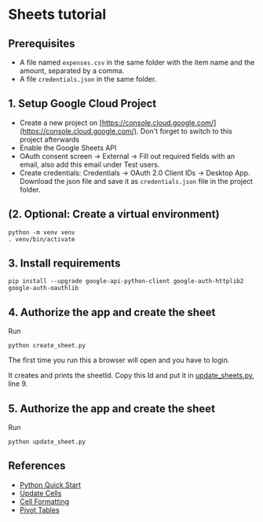 # Sheets tutorial

## Prerequisites

- A file named `expenses.csv` in the same folder with the item name and the amount, separated by a comma.
- A file `credentials.json` in the same folder.

## 1. Setup Google Cloud Project

- Create a new project on [https://console.cloud.google.com/](https://console.cloud.google.com/). Don't forget to switch to this project afterwards
- Enable the Google Sheets API
- OAuth consent screen -> External -> Fill out required fields with an email, also add this email under Test users.
- Create credentials: Credentials -> OAuth 2.0 Client IDs -> Desktop App. Download the json file and save it as `credentials.json` file in the project folder.

## (2. Optional: Create a virtual environment)

```console
python -m venv venv
. venv/bin/activate
```

## 3. Install requirements

```console
pip install --upgrade google-api-python-client google-auth-httplib2 google-auth-oauthlib
```

## 4. Authorize the app and create the sheet

Run

```console
python create_sheet.py
```

The first time you run this a browser will open and you have to login.

It creates and prints the sheetId. Copy this Id and put it in [update_sheets.py](update_sheets.py), line 9.

## 5. Authorize the app and create the sheet

Run

```console
python update_sheet.py
```

## References

- [Python Quick Start](https://developers.google.com/sheets/api/quickstart/python)
- [Update Cells](https://developers.google.com/sheets/api/guides/values)
- [Cell Formatting](https://developers.google.com/sheets/api/guides/formats)
- [Pivot Tables](https://developers.google.com/sheets/api/guides/pivot-tables)
